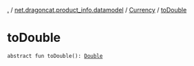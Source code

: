 [.](../../index.md) / [net.dragoncat.product_info.datamodel](../index.md) / [Currency](index.md) / [toDouble](./to-double.md)

# toDouble

`abstract fun toDouble(): `[`Double`](https://kotlinlang.org/api/latest/jvm/stdlib/kotlin/-double/index.html)